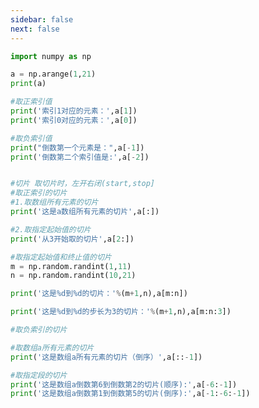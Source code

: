 ```yaml
---
sidebar: false
next: false
---
```

<BlogInfo/>






```python
import numpy as np

a = np.arange(1,21)
print(a)

#取正索引值
print('索引1对应的元素：',a[1])
print('索引0对应的元素：',a[0])

#取负索引值
print("倒数第一个元素是：",a[-1])
print('倒数第二个索引值是:',a[-2])


#切片 取切片时，左开右闭(start,stop]
#取正索引的切片
#1.取数组所有元素的切片
print('这是a数组所有元素的切片',a[:])

#2.取指定起始值的切片
print('从3开始取的切片',a[2:])

#取指定起始值和终止值的切片
m = np.random.randint(1,11)
n = np.random.randint(10,21)

print('这是%d到%d的切片：'%(m+1,n),a[m:n])

print('这是%d到%d的步长为3的切片：'%(m+1,n),a[m:n:3])

#取负索引的切片

#取数组a所有元素的切片
print('这是数组a所有元素的切片（倒序）',a[::-1])

#取指定段的切片
print('这是数组a倒数第6到倒数第2的切片(顺序):',a[-6:-1])
print('这是数组a倒数第1到倒数第5的切片(倒序):',a[-1:-6:-1])





```






<ActionBox />
        
<style>#top-box {margin-top:0.5rem!important;}</style>